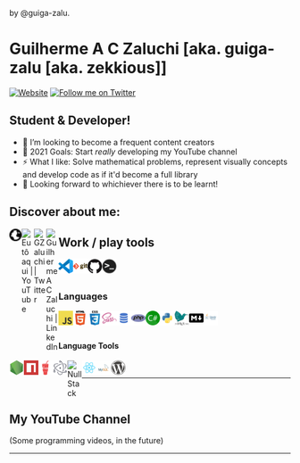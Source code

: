 by @guiga-zalu.

# Guilherme A C Zaluchi [aka. guiga-zalu [aka. zekkious]]

[![Website](https://img.shields.io/website?label=guilherme.zaluchi.com.br&style=for-the-badge&url=https%3A%2F%2Fguilherme.zaluchi.com.br)][website]
[![Follow me on Twitter](https://img.shields.io/twitter/follow/GZaluchi?color=1DA1F2&logo=twitter&style=for-the-badge)][twitter_follow]

## Student & Developer!

- 👯 I’m looking to become a frequent content creators
- 🥅 2021 Goals: Start _really_ developing my YouTube channel
- ⚡ What I like: Solve mathematical problems, represent visually concepts and develop code as if it'd become a full library
- 🔭 Looking forward to whichiever there is to be learnt!

## Discover about me:

[<img align="left" alt="guilherme.zaluchi.com.br" width="22px" src="https://raw.githubusercontent.com/iconic/open-iconic/master/svg/globe.svg" />][website]
[<img align="left" alt="Eu tô aqui | YouTube" width="22px" src="https://cdn.jsdelivr.net/npm/simple-icons@v3/icons/youtube.svg" />][youtube]
[<img align="left" alt="GZaluchi | Twitter" width="22px" src="https://cdn.jsdelivr.net/npm/simple-icons@v3/icons/twitter.svg" />][twitter]
[<img align="left" alt="Guilherme A C Zaluchi | LinkedIn" width="22px" src="https://cdn.jsdelivr.net/npm/simple-icons@v3/icons/linkedin.svg" />][linkedin]

## Work / play tools

<img align="left" alt="Visual Studio Code" width="26px" src="https://raw.githubusercontent.com/github/explore/80688e429a7d4ef2fca1e82350fe8e3517d3494d/topics/visual-studio-code/visual-studio-code.png" />
<img align="left" alt="Git" width="26px" src="https://raw.githubusercontent.com/github/explore/80688e429a7d4ef2fca1e82350fe8e3517d3494d/topics/git/git.png" />
<img align="left" alt="GitHub" width="26px" src="https://raw.githubusercontent.com/github/explore/78df643247d429f6cc873026c0622819ad797942/topics/github/github.png" />
<img align="left" alt="Terminal" width="26px" src="https://raw.githubusercontent.com/github/explore/80688e429a7d4ef2fca1e82350fe8e3517d3494d/topics/terminal/terminal.png" />

<br /><br />

### Languages

<img align="left" alt="JavaScript" width="26px" src="https://raw.githubusercontent.com/github/explore/80688e429a7d4ef2fca1e82350fe8e3517d3494d/topics/javascript/javascript.png" />
<img align="left" alt="HTML5" width="26px" src="https://raw.githubusercontent.com/github/explore/80688e429a7d4ef2fca1e82350fe8e3517d3494d/topics/html/html.png" />
<img align="left" alt="CSS3" width="26px" src="https://raw.githubusercontent.com/github/explore/80688e429a7d4ef2fca1e82350fe8e3517d3494d/topics/css/css.png" />
<img align="left" alt="Sass" width="26px" src="https://raw.githubusercontent.com/github/explore/80688e429a7d4ef2fca1e82350fe8e3517d3494d/topics/sass/sass.png" />
<img align="left" alt="SQL" width="26px" src="https://raw.githubusercontent.com/github/explore/80688e429a7d4ef2fca1e82350fe8e3517d3494d/topics/sql/sql.png" />
<img align="left" alt="PHP" width="26px" src="https://raw.githubusercontent.com/github/explore/ccc16358ac4530c6a69b1b80c7223cd2744dea83/topics/php/php.png" />
<img align="left" alt="C#" width="26px" src="https://raw.githubusercontent.com/github/explore/80688e429a7d4ef2fca1e82350fe8e3517d3494d/topics/csharp/csharp.png" />
<img align="left" alt="Python" width="26px" src="https://raw.githubusercontent.com/github/explore/80688e429a7d4ef2fca1e82350fe8e3517d3494d/topics/python/python.png" />
<img align="left" alt="LaTeX" width="26px" src="https://raw.githubusercontent.com/github/explore/80688e429a7d4ef2fca1e82350fe8e3517d3494d/topics/latex/latex.png" />
<img align="left" alt="Markdown" width="26px" src="https://raw.githubusercontent.com/github/explore/80688e429a7d4ef2fca1e82350fe8e3517d3494d/topics/markdown/markdown.png" />
<img align="left" alt="Java" width="26px" src="https://raw.githubusercontent.com/github/explore/80688e429a7d4ef2fca1e82350fe8e3517d3494d/topics/java/java.png" />

<br /><br />

#### Language Tools

<img align="left" alt="Node.js" width="26px" src="https://raw.githubusercontent.com/github/explore/80688e429a7d4ef2fca1e82350fe8e3517d3494d/topics/nodejs/nodejs.png" />
<img align="left" alt="NPM" width="26px" src="https://raw.githubusercontent.com/github/explore/80688e429a7d4ef2fca1e82350fe8e3517d3494d/topics/npm/npm.png" />
<img align="left" alt="Gulp" width="26px" src="https://raw.githubusercontent.com/github/explore/80688e429a7d4ef2fca1e82350fe8e3517d3494d/topics/gulp/gulp.png" />
<img align="left" alt="Electron" width="26px" src="https://raw.githubusercontent.com/github/explore/80688e429a7d4ef2fca1e82350fe8e3517d3494d/topics/electron/electron.png" />
<img align="left" alt="NullStack" width="26px" src="https://avatars.githubusercontent.com/u/63256628?s=26&v=4" />
<img align="left" alt="React" width="26px" src="https://raw.githubusercontent.com/github/explore/80688e429a7d4ef2fca1e82350fe8e3517d3494d/topics/react/react.png" />
<img align="left" alt="MySQL" width="26px" src="https://raw.githubusercontent.com/github/explore/80688e429a7d4ef2fca1e82350fe8e3517d3494d/topics/mysql/mysql.png" />
<img align="left" alt="WordPress" width="26px" src="https://raw.githubusercontent.com/github/explore/80688e429a7d4ef2fca1e82350fe8e3517d3494d/topics/wordpress/wordpress.png" />

<br />
<hr />
<br />

## My YouTube Channel

(Some programming videos, in the future)

<!-- YOUTUBE:START -->
<!-- YOUTUBE:END -->

---

<!---<img align="left" alt="GitHub Stats" src="https://github-readme-stats.vercel.app/api?username=guiga-zalu&show_icons=true&hide_border=true" />--->

[website]: https://guilherme.zaluchi.com.br
[youtube]: https://www.youtube.com/channel/UCVQG0J9ZgdzJafCBSpTKnKA
[twitter]: https://twitter.com/GZaluchi
[twitter_follow]: https://twitter.com/intent/follow?original_referer=https%3A%2F%2Fgithub.com%2Fguiga-zalu&screen_name=GZaluchi
[linkedin]: https://www.linkedin.com/in/guilherme-alves-c-zaluchi/
